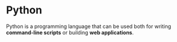 # Python

Python is a programming language that can be used both for writing **command-line scripts** or building **web applications**.







